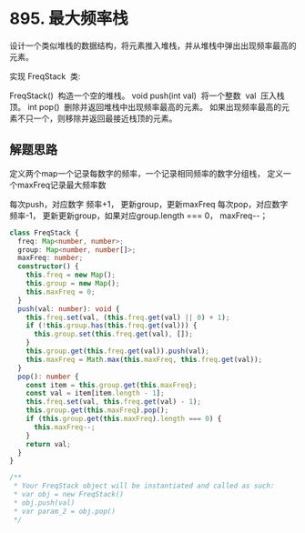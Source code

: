 # 895. 最大频率栈

设计一个类似堆栈的数据结构，将元素推入堆栈，并从堆栈中弹出出现频率最高的元素。

实现 FreqStack  类:

FreqStack()  构造一个空的堆栈。
void push(int val)  将一个整数  val  压入栈顶。
int pop()  删除并返回堆栈中出现频率最高的元素。
如果出现频率最高的元素不只一个，则移除并返回最接近栈顶的元素。

## 解题思路

定义两个map一个记录每数字的频率，一个记录相同频率的数字分组栈，
定义一个maxFreq记录最大频率数

每次push，对应数字 频率+1， 更新group，更新maxFreq
每次pop，对应数字 频率-1， 更新更新group，如果对应group.length === 0， maxFreq--；

```typescript
class FreqStack {
  freq: Map<number, number>;
  group: Map<number, number[]>;
  maxFreq: number;
  constructor() {
    this.freq = new Map();
    this.group = new Map();
    this.maxFreq = 0;
  }
  push(val: number): void {
    this.freq.set(val, (this.freq.get(val) || 0) + 1);
    if (!this.group.has(this.freq.get(val))) {
      this.group.set(this.freq.get(val), []);
    }
    this.group.get(this.freq.get(val)).push(val);
    this.maxFreq = Math.max(this.maxFreq, this.freq.get(val));
  }
  pop(): number {
    const item = this.group.get(this.maxFreq);
    const val = item[item.length - 1];
    this.freq.set(val, this.freq.get(val) - 1);
    this.group.get(this.maxFreq).pop();
    if (this.group.get(this.maxFreq).length === 0) {
      this.maxFreq--;
    }
    return val;
  }
}

/**
 * Your FreqStack object will be instantiated and called as such:
 * var obj = new FreqStack()
 * obj.push(val)
 * var param_2 = obj.pop()
 */
```
